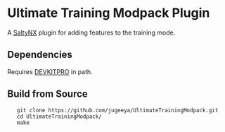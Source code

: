 # Ultimate Training Modpack Plugin

A [SaltyNX](https://github.com/shinyquagsire23/SaltyNX) plugin for adding features to the training mode. 

## Dependencies

Requires [DEVKITPRO](https://devkitpro.org/wiki/Getting_Started) in path.

## Build from Source

```
   git clone https://github.com/jugeeya/UltimateTrainingModpack.git
   cd UltimateTrainingModpack/
   make
```



